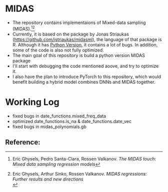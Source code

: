# MIDAS
* The repository contains implementaions of Mixed-data sampling (MIDAS).[^1][^2]
* Currently, it is based on the package by Jonas Striaukas (https://github.com/jstriaukas/midasml), the language of that package is R. Although it has [Python Version](https://github.com/jstriaukas/midasmlpy), it contains a lot of bugs. In addition, some of the code is also not fully optimized.
* The main goal of this repository is build a python version MIDAS package
* I'll start with debugging the code mentioned aoove, and try to optimize it. 
* I also have the plan to introduce PyTorch to this repository, which would benefit building a hybrid model combines DNNs and MIDAS together. 

# Working Log
* fixed bugs in date_functions.mixed_freq_data
* optimized date_functions.is_na & date_functions.date_vec
* fixed bugs in midas_polynomials.gb


## Reference:
[^1]: Eric Ghysels, Pedro Santa-Clara, Rossen Valkanov. *The MIDAS touch: Mixed data sampling regression models*
[^2]: Eric Ghysels, Arthur Sinko, Rossen Valkanov. *MIDAS regressions: Further results and new directions*<br />
